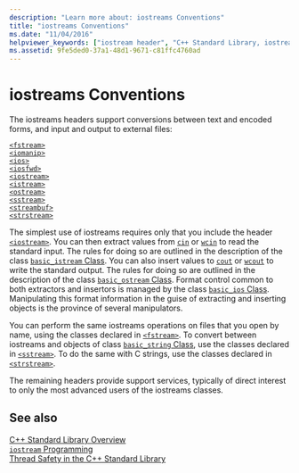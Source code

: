 ```yaml
---
description: "Learn more about: iostreams Conventions"
title: "iostreams Conventions"
ms.date: "11/04/2016"
helpviewer_keywords: ["iostream header", "C++ Standard Library, iostreams"]
ms.assetid: 9fe5ded0-37a1-48d1-9671-c81ffc4760ad
---
```

# iostreams Conventions

The iostreams headers support conversions between text and encoded forms, and input and output to external files:

[`<fstream>`](../standard-library/fstream.md)\
[`<iomanip>`](../standard-library/iomanip.md)\
[`<ios>`](../standard-library/ios.md)\
[`<iosfwd>`](../standard-library/iosfwd.md)\
[`<iostream>`](../standard-library/iostream.md)\
[`<istream>`](../standard-library/istream.md)\
[`<ostream>`](../standard-library/ostream.md)\
[`<sstream>`](../standard-library/sstream.md)\
[`<streambuf>`](../standard-library/streambuf.md)\
[`<strstream>`](../standard-library/strstream.md)

The simplest use of iostreams requires only that you include the header [`<iostream>`](../standard-library/iostream.md). You can then extract values from [`cin`](../standard-library/iostream.md#cin) or [`wcin`](../standard-library/iostream.md#wcin) to read the standard input. The rules for doing so are outlined in the description of the class [`basic_istream` Class](../standard-library/basic-istream-class.md). You can also insert values to [`cout`](../standard-library/iostream.md#cout) or [`wcout`](../standard-library/iostream.md#wcout) to write the standard output. The rules for doing so are outlined in the description of the class [`basic_ostream` Class](../standard-library/basic-ostream-class.md). Format control common to both extractors and insertors is managed by the class [`basic_ios` Class](../standard-library/basic-ios-class.md). Manipulating this format information in the guise of extracting and inserting objects is the province of several manipulators.

You can perform the same iostreams operations on files that you open by name, using the classes declared in [`<fstream>`](../standard-library/fstream.md). To convert between iostreams and objects of class [`basic_string` Class](../standard-library/basic-string-class.md), use the classes declared in [`<sstream>`](../standard-library/sstream.md). To do the same with C strings, use the classes declared in [`<strstream>`](../standard-library/strstream.md).

The remaining headers provide support services, typically of direct interest to only the most advanced users of the iostreams classes.

## See also

[C++ Standard Library Overview](../standard-library/cpp-standard-library-overview.md)\
[`iostream` Programming](../standard-library/iostream-programming.md)\
[Thread Safety in the C++ Standard Library](../standard-library/thread-safety-in-the-cpp-standard-library.md)
